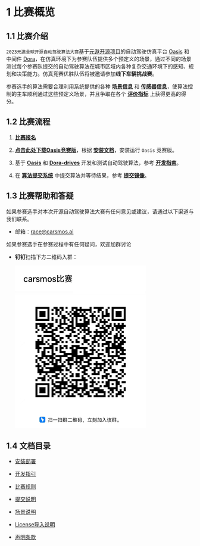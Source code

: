 
# 1 比赛概览

## 1.1 比赛介绍

`2023元遨全球开源自动驾驶算法大赛`基于[元遨开源项目](https://www.carsmos.cn)的自动驾驶仿真平台 [Oasis](https://guardstrike.com/sim.html) 和中间件 [Dora](https://github.com/dora-rs)，在仿真环境下为参赛队伍提供多个预定义的场景，通过不同的场景测试每个参赛队提交的自动驾驶算法在城市区域内各种复杂交通环境下的感知、规划和决策能力。仿真竞赛优胜队伍将被邀请参加**线下车辆挑战赛**。

<!-- 对于每个场景，由参赛选手的算法控制的自动驾驶车辆将在一个起点被初始化，并被指示开往预定义的终点。 场景包含天气、光照条件、交通流（车辆、行人）、红绿灯、交通标志、路障等各种元素。 -->

参赛选手的算法需要合理利用系统提供的各种 [**场景信息**](zh-cn/scenarios.md) 和 [**传感器信息**](zh-cn/start.md#_223-重写-sensors-方法)，使算法控制的主车顺利通过这些预定义场景，并且争取在各个 [**评价指标**](zh-cn/rules.md#_321-评价指标) 上获得更高的得分。

## 1.2 比赛流程

1. [**比赛报名**](https://)

2. [**点击此处下载Oasis竞赛版**](https://carsmos.oss-cn-chengdu.aliyuncs.com/carsmos.tar.gz)，根据 [__安装文档__](zh-cn/install.md)，安装运行 `Oasis` 竞赛版。

3. 基于 [**Oasis**](https://guardstrike.com/sim.html) 和 [**Dora-drives**](https://github.com/dora-rs/dora-drives) 开发和测试自动驾驶算法，参考 [__开发指南__](zh-cn/start.md)。

4. 在 [**算法提交系统**](https://) 中提交算法并等待结果，参考 [**提交镜像**](zh-cn/submit.md)。

## 1.3 比赛帮助和答疑

如果参赛选手对本次开源自动驾驶算法大赛有任何意见或建议，请通过以下渠道与我们联系。

- 邮箱：race@carsmos.ai

如果参赛选手在参赛过程中有任何疑问，欢迎加群讨论

- **钉钉**扫描下方二维码入群：
  
  ![二维码](../images/QRcode.png)

## 1.4 文档目录

- [安装部署](zh-cn/install.md)

- [开发指引](zh-cn/start.md)

- [比赛规则](zh-cn/rules.md)

- [提交说明](zh-cn/submit.md)

- [场景说明](zh-cn/scenarios.md)

- [License导入说明](zh-cn/license.md)

<!-- - [报名系统操作说明](zh-cn/signup.md) -->

- [声明条款](zh-cn/clause.md)
